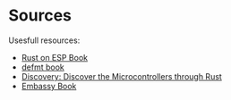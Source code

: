 # Sources

Usesfull resources:
- [Rust on ESP Book](https://docs.espressif.com/projects/rust/book/introduction.html)
- [defmt book](https://defmt.ferrous-systems.com/)
- [Discovery: Discover the Microcontrollers through Rust](https://docs.rust-embedded.org/discovery/microbit/index.html)
- [Embassy Book](https://embassy.dev/book)
